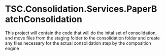 # TSC.Consolidation.Services.PaperBatchConsolidation
This project will contain the code that will do the inital set of consolidation, and move files from the staging folder to the consolidation folder and create any files necessary for the actual consolidation step by the composition engine
